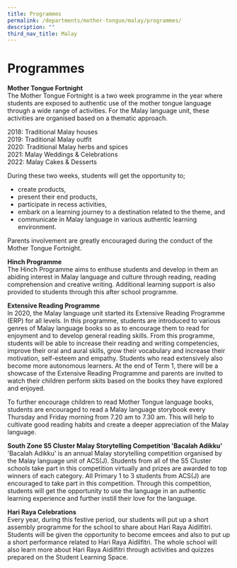 ```yaml
---
title: Programmes
permalink: /departments/mother-tongue/malay/programmes/
description: ""
third_nav_title: Malay
---
```

Programmes
==========

**Mother Tongue Fortnight**<br>
The Mother Tongue Fortnight is a two week programme in the year where students are exposed to authentic use of the mother tongue language through a wide range of activities. For the Malay language unit, these activities are organised based on a thematic approach.

2018: Traditional Malay houses<br>
2019: Traditional Malay outfit<br>
2020: Traditional Malay herbs and spices<br>
2021: Malay Weddings & Celebrations<br>
2022: Malay Cakes & Desserts

During these two weeks, students will get the opportunity to;

*   create products,
*   present their end products,
*   participate in recess activities,
*   embark on a learning journey to a destination related to the theme, and
*   communicate in Malay language in various authentic learning environment. 

Parents involvement are greatly encouraged during the conduct of the Mother Tongue Fortnight.

**Hinch Programme**<br>
The Hinch Programme aims to enthuse students and develop in them an abiding interest in Malay language and culture through reading, reading comprehension and creative writing. Additional learning support is also provided to students through this after school programme.

**Extensive Reading Programme**<br>
In 2020, the Malay language unit started its Extensive Reading Programme (ERP) for all levels. In this programme, students are introduced to various genres of Malay language books so as to encourage them to read for enjoyment and to develop general reading skills. From this programme, students will be able to increase their reading and writing competencies, improve their oral and aural skills, grow their vocabulary and increase their motivation, self-esteem and empathy. Students who read extensively also become more autonomous learners. At the end of Term 1, there will be a showcase of the Extensive Reading Programme and parents are invited to watch their children perform skits based on the books they have explored and enjoyed.

To further encourage children to read Mother Tongue language books, students are encouraged to read a Malay language storybook every Thursday and Friday morning from 7.20 am to 7.30 am. This will help to cultivate good reading habits and create a deeper appreciation of the Malay language.

**South Zone S5 Cluster Malay Storytelling Competition 'Bacalah Adikku'**<br>
'Bacalah Adikku' is an annual Malay storytelling competition organised by the Malay language unit of ACS(J). Students from all of the S5 Cluster schools take part in this competition virtually and prizes are awarded to top winners of each category. All Primary 1 to 3 students from ACS(J) are encouraged to take part in this competition. Through this competition, students will get the opportunity to use the language in an authentic learning experience and further instill their love for the language. 

**Hari Raya Celebrations**<br>
Every year, during this festive period, our students will put up a short assembly programme for the school to share about Hari Raya Aidilfitri. Students will be given the opportunity to become emcees and also to put up a short performance related to Hari Raya Aidilfitri. The whole school will also learn more about Hari Raya Aidilfitri through activities and quizzes prepared on the Student Learning Space.